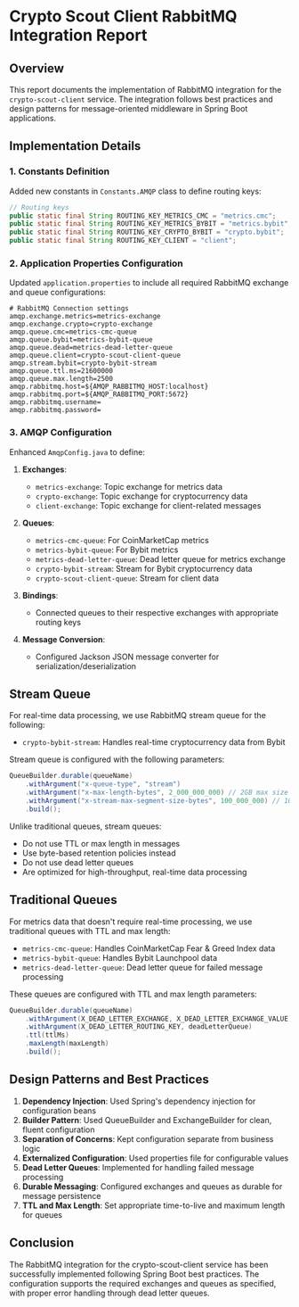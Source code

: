# Crypto Scout Client RabbitMQ Integration Report

## Overview

This report documents the implementation of RabbitMQ integration for the `crypto-scout-client` service. The integration
follows best practices and design patterns for message-oriented middleware in Spring Boot applications.

## Implementation Details

### 1. Constants Definition

Added new constants in `Constants.AMQP` class to define routing keys:

```java
// Routing keys
public static final String ROUTING_KEY_METRICS_CMC = "metrics.cmc";
public static final String ROUTING_KEY_METRICS_BYBIT = "metrics.bybit";
public static final String ROUTING_KEY_CRYPTO_BYBIT = "crypto.bybit";
public static final String ROUTING_KEY_CLIENT = "client";
```

### 2. Application Properties Configuration

Updated `application.properties` to include all required RabbitMQ exchange and queue configurations:

```properties
# RabbitMQ Connection settings
amqp.exchange.metrics=metrics-exchange
amqp.exchange.crypto=crypto-exchange
amqp.queue.cmc=metrics-cmc-queue
amqp.queue.bybit=metrics-bybit-queue
amqp.queue.dead=metrics-dead-letter-queue
amqp.queue.client=crypto-scout-client-queue
amqp.stream.bybit=crypto-bybit-stream
amqp.queue.ttl.ms=21600000
amqp.queue.max.length=2500
amqp.rabbitmq.host=${AMQP_RABBITMQ_HOST:localhost}
amqp.rabbitmq.port=${AMQP_RABBITMQ_PORT:5672}
amqp.rabbitmq.username=
amqp.rabbitmq.password=
```

### 3. AMQP Configuration

Enhanced `AmqpConfig.java` to define:

1. **Exchanges**:
    - `metrics-exchange`: Topic exchange for metrics data
    - `crypto-exchange`: Topic exchange for cryptocurrency data
    - `client-exchange`: Topic exchange for client-related messages

2. **Queues**:
    - `metrics-cmc-queue`: For CoinMarketCap metrics
    - `metrics-bybit-queue`: For Bybit metrics
    - `metrics-dead-letter-queue`: Dead letter queue for metrics exchange
    - `crypto-bybit-stream`: Stream for Bybit cryptocurrency data
    - `crypto-scout-client-queue`: Stream for client data

3. **Bindings**:
    - Connected queues to their respective exchanges with appropriate routing keys

4. **Message Conversion**:
    - Configured Jackson JSON message converter for serialization/deserialization

## Stream Queue

For real-time data processing, we use RabbitMQ stream queue for the following:

- `crypto-bybit-stream`: Handles real-time cryptocurrency data from Bybit

Stream queue is configured with the following parameters:

```java
QueueBuilder.durable(queueName)
    .withArgument("x-queue-type", "stream")
    .withArgument("x-max-length-bytes", 2_000_000_000) // 2GB max size
    .withArgument("x-stream-max-segment-size-bytes", 100_000_000) // 100MB segments
    .build();
```

Unlike traditional queues, stream queues:
- Do not use TTL or max length in messages
- Use byte-based retention policies instead
- Do not use dead letter queues
- Are optimized for high-throughput, real-time data processing

## Traditional Queues

For metrics data that doesn't require real-time processing, we use traditional queues with TTL and max length:

- `metrics-cmc-queue`: Handles CoinMarketCap Fear & Greed Index data
- `metrics-bybit-queue`: Handles Bybit Launchpool data
- `metrics-dead-letter-queue`: Dead letter queue for failed message processing

These queues are configured with TTL and max length parameters:

```java
QueueBuilder.durable(queueName)
    .withArgument(X_DEAD_LETTER_EXCHANGE, X_DEAD_LETTER_EXCHANGE_VALUE)
    .withArgument(X_DEAD_LETTER_ROUTING_KEY, deadLetterQueue)
    .ttl(ttlMs)
    .maxLength(maxLength)
    .build();
```

## Design Patterns and Best Practices

1. **Dependency Injection**: Used Spring's dependency injection for configuration beans
2. **Builder Pattern**: Used QueueBuilder and ExchangeBuilder for clean, fluent configuration
3. **Separation of Concerns**: Kept configuration separate from business logic
4. **Externalized Configuration**: Used properties file for configurable values
5. **Dead Letter Queues**: Implemented for handling failed message processing
6. **Durable Messaging**: Configured exchanges and queues as durable for message persistence
7. **TTL and Max Length**: Set appropriate time-to-live and maximum length for queues

## Conclusion

The RabbitMQ integration for the crypto-scout-client service has been successfully implemented following Spring Boot
best practices. The configuration supports the required exchanges and queues as specified, with proper error handling
through dead letter queues.
